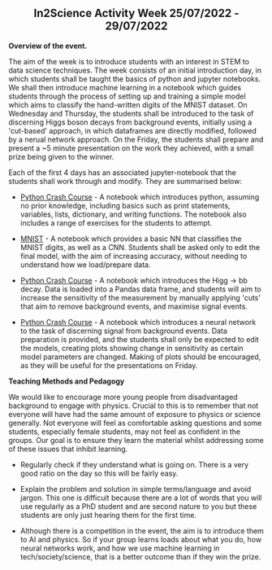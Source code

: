 <h2 align = 'center'> In2Science Activity Week 25/07/2022 - 29/07/2022</h2>

**Overview of the event.**

The aim of the week is to introduce students with an interest in STEM to data science techniques. The week consists of an initial introduction day, in which students shall be taught the basics of python and jupyter notebooks. We shall then introduce machine learning in a notebook which guides students through the process of setting up and training a simple model which aims to classify the hand-written digits of the MNIST dataset. On Wednesday and Thursday, the students shall be introduced to the task of discerning Higgs boson decays from background events, initially using a 'cut-based' approach, in which dataframes are directly modified, followed by a nerual network approach. On the Friday, the students shall prepare and present a ~5 minute presentation on the work they achieved, with a small prize being given to the winner.

Each of the first 4 days has an associated jupyter-notebook that the students shall work through and modify. They are summarised below:

* [Python Crash Course](../notebooks/Python&#32;Crash&#32;Course&#32;.ipynb) - A notebook which introduces python, assuming no prior knowledge, including basics such as print statements, variables, lists, dictionary, and writing functions. The notebook also includes a range of exercises for the students to attempt.

* [MNIST](../notebooks/MNIST.ipynb) - A notebook which provides a basic NN that classifies the MNIST digits, as well as a CNN. Students shall be asked only to edit the final model, with the aim of increasing accuracy, without needing to understand how we load/prepare data.

* [Python Crash Course](../notebooks/ATLAS&#32;Cut&#32;Based&#32;.ipynb) - A notebook which introduces the Higg -> bb decay. Data is loaded into a Pandas data frame, and students will aim to increase the sensitivity of the measurement by manually applying 'cuts' that aim to remove background events, and maximise signal events.

* [Python Crash Course](../notebooks/ATLAS_NN.ipynb) - A notebook which introduces a neural network to the task of discerning signal from background events. Data preparation is provided, and the students shall only be expected to edit the models, creating plots showing change in sensitivity as certain model parameters are changed. Making of plots should be encouraged, as they will be useful for the presentations on Friday.

**Teaching Methods and Pedagogy**

We would like to encourage more young people from disadvantaged background to engage with physics. Crucial to this is to remember that not everyone will have had the same amount of exposure to physics or science generally. Not everyone will feel as comfortable asking questions and some students, especially female students, may not feel as confident in the groups. Our goal is to ensure they learn the material whilst addressing some of these issues that inhibit learning.

* Regularly check if they understand what is going on. There is a very good ratio on the day so this will be fairly easy.

* Explain the problem and solution in simple terms/language and avoid jargon. This one is difficult because there are a lot of words that you will use regularly as a PhD student and are second nature to you but these students are only just hearing them for the first time.

* Although there is a competition in the event, the aim is to introduce them to AI and physics. So if your group learns loads about what you do, how neural networks work, and how we use machine learning in tech/society/science, that is a better outcome than if they win the prize. 